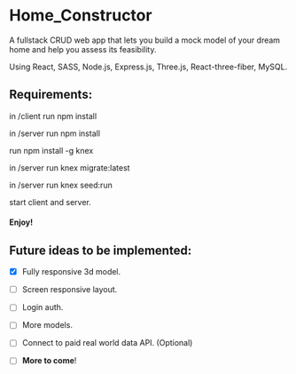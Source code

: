 # Home_Constructor

A fullstack CRUD web app that lets you build a mock model of your dream home and help you assess its feasibility.

Using React, SASS, Node.js, Express.js, Three.js, React-three-fiber, MySQL.


## Requirements:

in /client run npm install

in /server run npm install

run npm install -g knex

in /server run knex migrate:latest

in /server run knex seed:run

start client and server.
#### Enjoy!


## Future ideas to be implemented:

- [x] Fully responsive 3d model.
- [ ] Screen responsive layout.
- [ ] Login auth.
- [ ] More models.
- [ ] Connect to paid real world data API. \(Optional)
- [ ] **More to come**!


